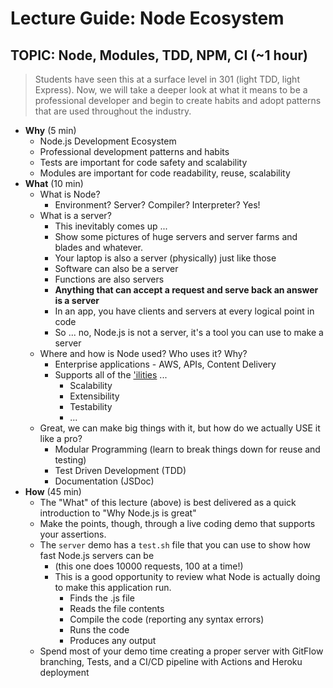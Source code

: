 # Lecture Guide: Node Ecosystem

## TOPIC: Node, Modules, TDD, NPM, CI (~1 hour)

> Students have seen this at a surface level in 301 (light TDD, light Express).  Now, we will take a deeper look at what it means to be a professional developer and begin to create habits and adopt patterns that are used throughout the industry.

- **Why** (5 min)
  - Node.js Development Ecosystem
  - Professional development patterns and habits
  - Tests are important for code safety and scalability
  - Modules are important for code readability, reuse, scalability
- **What** (10 min)
  - What is Node?
    - Environment? Server? Compiler? Interpreter? Yes!
  - What is a server?
    - This inevitably comes up ...
    - Show some pictures of huge servers and server farms and blades and whatever.
    - Your laptop is also a server (physically) just like those
    - Software can also be a server
    - Functions are also servers
    - **Anything that can accept a request and serve back an answer is a server**
    - In an app, you have clients and servers at every logical point in code
    - So ... no, Node.js is not a server, it's a tool you can use to make a server
  - Where and how is Node used? Who uses it? Why?
    - Enterprise applications - AWS, APIs, Content Delivery
    - Supports all of the ['ilities](https://codesqueeze.com/the-7-software-ilities-you-need-to-know/) ...
      - Scalability
      - Extensibility
      - Testability
      - ...
  - Great, we can make big things with it, but how do we actually USE it like a pro?
    - Modular Programming (learn to break things down for reuse and testing)
    - Test Driven Development (TDD)
    - Documentation (JSDoc)
- **How** (45 min)
  - The "What" of this lecture (above) is best delivered as a quick introduction to "Why Node.js is great"
  - Make the points, though, through a live coding demo that supports your assertions.
  - The `server` demo has a `test.sh` file that you can use to show how fast Node.js servers can be
    - (this one does 10000 requests, 100 at a time!)
    - This is a good opportunity to review what Node is actually doing to make this application run.
      - Finds the .js file
      - Reads the file contents
      - Compile the code (reporting any syntax errors)
      - Runs the code
      - Produces any output
  - Spend most of your demo time creating a proper server with GitFlow branching, Tests, and a CI/CD pipeline with Actions and Heroku deployment
